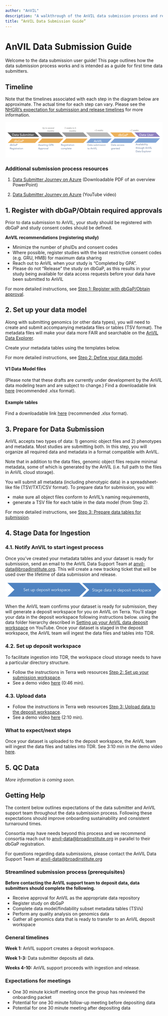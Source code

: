 ```yaml
---
author: "AnVIL"
description: "A walkthrough of the AnVIL data submission process and requirements."
title: “AnVIL Data Submission Guide”
---
```


# AnVIL Data Submission Guide

<hero>

Welcome to the data submission user guide!  This page outlines how the data submission process works and is intended as a guide for first time data submitters.

</hero>

## Timeline

Note that the timelines associated with each step in the diagram below are approximate.  The actual time for each step can vary.  Please see the [NHGRI’s expectation for submission and release timelines](https://www.genome.gov/about-nhgri/Policies-Guidance/Data-Sharing-Policies-and-Expectations#timeline) for more information.

<figure-styles shadowless=true>

![Timeline](../_images/data-submitters/timeline.png)

</figure-styles>

### Additional submission process resources

1. [Data Submitter Journey on Azure](https://drive.google.com/file/d/1SKie8-4k1wzzlcm52iyJFYLPmuOv6U8g/view) (Downloadable PDF of an overview PowerPoint)

2. [Data Submitter Journey on Azure](https://youtu.be/3T8aKy0zqH4?si=c6Ea05quEnGqwC8y) (YouTube video)

## 1. Register with dbGaP/Obtain required approvals

Prior to data submission to AnVIL, your study should be registered with dbGaP and study consent codes should be defined.

**AnVIL recommendations (registering study)**
- Minimize the number of phsIDs and consent codes
- Where possible, register studies with the least restrictive consent codes (e.g. GRU, HMB) for maximum data sharing
- Reach out to AnVIL when your study is “Completed by GPA”.
- Please do not “Release” the study on dbGaP, as this results in your study being available for data access requests before your data have been submitted to AnVIL

For more detailed instructions, see [Step 1: Register with dbGaP/Obtain approval](/learn/data-submitters/submission-guide/data-approval-process). 

## 2. Set up your data model

Along with submitting genomics (or other data types), you will need to create and submit accompanying metadata files or tables (TSV format).  The metadata files will make your data more FAIR and searchable on the [AnVIL Data Explorer](https://explore.anvilproject.org/datasets).  

Create your metadata tables using the templates below. 

For more detailed instructions, see [Step 2: Define your data model](/learn/data-submitters/submission-guide/set-up-a-data-model).

#### V1 Data Model files 

(Please note that these drafts are currently under development by the AnVIL data modeling team and are subject to change.) Find a downloadable link [here](https://docs.google.com/spreadsheets/d/16gik9Y1mWqOo6DAlFu1ygFGb3XVgTzOz/edit#gid=1482408180) (recommended .xlsx format).

#### Example tables 

Find a downloadable link [here](https://docs.google.com/spreadsheets/d/1XCTakFlc3N8zrDHav4AKuUaU68DwNFtrRoYP8fCrL4k/edit#gid=2080504935) (recommended .xlsx format).

## 3. Prepare for Data Submission

AnVIL accepts two types of data: 1) genomic object files and 2) phenotypes and metadata. Most studies are submitting both. In this step, you will organize all required data and metadata in a format compatible with AnVIL.

Note that in addition to the data files, genomic object files require minimal metadata, some of which is generated by the AnVIL (i.e. full path to the files in AnVIL cloud storage).

You will submit all metadata (including phenotypic data) in a spreadsheet-like file (TSV/TXT/CSV format). To prepare data for submission, you will:

- make sure all object files conform to AnVIL’s naming requirements,
- generate a TSV file for each table in the data model (from Step 2).

For more detailed instructions, see [Step 3: Prepare data tables for submission](/learn/data-submitters/submission-guide/prepare-for-submission). 

## 4. Stage Data for Ingestion

### 4.1. Notify AnVIL to start ingest process
Once you’ve created your metadata tables and your dataset is ready for submission, send an email to the AnVIL Data Support Team at [anvil-data@broadinstitute.org](mailto:anvil-data@broadinstitute.org).  This will create a new tracking ticket that will be used over the lifetime of data submission and release.

<figure-styles shadowless=true>

![Ingest Process](../_images/data-submitters/ingest-process.png)

</figure-styles>

When the AnVIL team confirms your dataset is ready for submission, they will generate a deposit workspace for you on AnVIL on Terra.  You’ll stage your data in the deposit workspace  following instructions below. using the data folder hierarchy described in [Setting up your AnVIL data deposit workspace](https://youtu.be/uUcanwjlIzA?si=yY5klWWREdCYyGml) on YouTube.  Once your dataset is staged in the deposit workspace, the AnVIL team will ingest the data files and tables into TDR.

### 4.2. Set up deposit workspace

To facilitate ingestion into TDR, the workspace cloud storage needs to have a particular directory structure. 

- Follow the instructions in Terra web resources [Step 2: Set up your submission workspace](https://support.terra.bio/hc/en-us/articles/20227904029083-Terra-on-Azure-AnVIL-data-submitter-s-guide#h_01HEQSB0F99SN957E2S0AB13G0).  
- See a demo video [here](https://youtu.be/uUcanwjlIzA?si=YxGG8L-oJtDN9P4s) (0:46 min).

### 4.3. Upload data 

- Follow the instructions in Terra web resources [Step 3: Upload data to the deposit workspace](https://support.terra.bio/hc/en-us/articles/20227904029083-Terra-on-Azure-AnVIL-data-submitter-s-guide#h_01HEQT6P4G8DTYE4Q4J33WJXDW).  
- See a demo video [here](https://youtu.be/uUcanwjlIzA?si=YxGG8L-oJtDN9P4s) (2:10 min).

### What to expect/next steps

Once your dataset is uploaded to the deposit workspace, the AnVIL team will ingest the data files and tables into TDR. See 3:10 min in the demo video [here](https://youtu.be/uUcanwjlIzA?si=YxGG8L-oJtDN9P4s). 

## 5. QC Data

*More information is coming soon.*

## Getting Help

The content below outlines expectations of the data submitter and AnVIL support team throughout the data submission process.  Following these expectations should improve onboarding sustainability and consistent turnaround times.

Consortia may have needs beyond this process and we recommend consortia reach out to [anvil-data@broadinstitute.org](sendto:anvil-data@broadinstitute.org) in parallel to their dbGaP registration.

For questions regarding data submissions, please contact the AnVIL Data Support Team at [anvil-data@broadinstitute.org](sendto:anvil-data@broadinstitute.org)

### Streamlined submission process (prerequisites)

**Before contacting the AnVIL support team to deposit data, data submitters should complete the following.**
- Receive approval for AnVIL as the appropriate data repository
- Register study on dbGaP
- Complete data model/findability subset metadata tables (TSVs)
- Perform any quality analysis on genomics data
- Gather all genomics data that is ready to transfer to an AnVIL deposit workspace 

### General timelines

**Week 1:** AnVIL support creates a deposit workspace.

**Week 1-3:** Data submitter deposits all data.

**Weeks 4-10:** AnVIL support proceeds with ingestion and release.

### Expectations for meetings

- One 30 minute kickoff meeting once the group has reviewed the onboarding packet
- Potential for one 30 minute follow-up meeting before depositing data
- Potential for one 30 minute meeting after depositing data
